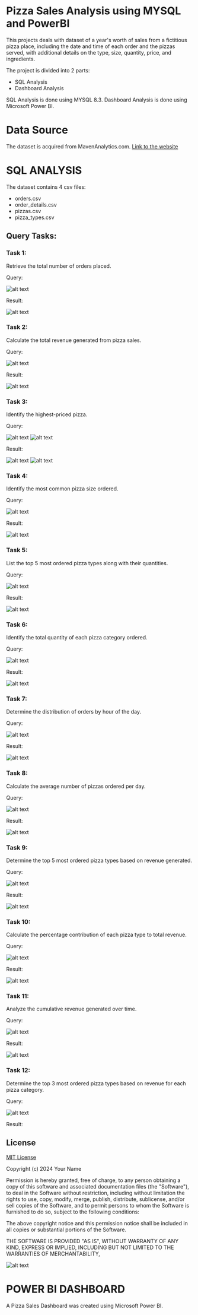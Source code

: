# Pizza Sales Analysis using MYSQL and PowerBI

This projects deals with dataset of a year's worth of sales from a fictitious pizza place, including the date and time of each order and the pizzas served, with additional details on the type, size, quantity, price, and ingredients.

The project is divided into 2 parts:
- SQL Analysis
- Dashboard Analysis

SQL Analysis is done using MYSQL 8.3.
Dashboard Analysis is done using Microsoft Power BI.

# Data Source

The dataset is acquired from MavenAnalytics.com. [Link to the website](https://mavenanalytics.io/data-playground)

# SQL ANALYSIS

The dataset contains 4 csv files:

- orders.csv
- order_details.csv
- pizzas.csv
- pizza_types.csv
  
## Query Tasks:

### Task 1:
Retrieve the total number of orders placed.

Query:

![alt text](https://github.com/VishShaji/SQL-Analysis-and-DashBoard-of-Pizza-Sales/blob/main/Assets/1q.png)

Result:

![alt text](https://github.com/VishShaji/SQL-Analysis-and-DashBoard-of-Pizza-Sales/blob/main/Assets/1a.png)

### Task 2:
Calculate the total revenue generated from pizza sales.

Query:

![alt text](https://github.com/VishShaji/SQL-Analysis-and-DashBoard-of-Pizza-Sales/blob/main/Assets/2q.png)

Result:

![alt text](https://github.com/VishShaji/SQL-Analysis-and-DashBoard-of-Pizza-Sales/blob/main/Assets/2a.png)

### Task 3:
Identify the highest-priced pizza.

Query:

![alt text](https://github.com/VishShaji/SQL-Analysis-and-DashBoard-of-Pizza-Sales/blob/main/Assets/3aq.png)
![alt text](https://github.com/VishShaji/SQL-Analysis-and-DashBoard-of-Pizza-Sales/blob/main/Assets/3bq.png)

Result:

![alt text](https://github.com/VishShaji/SQL-Analysis-and-DashBoard-of-Pizza-Sales/blob/main/Assets/3aa.png)
![alt text](https://github.com/VishShaji/SQL-Analysis-and-DashBoard-of-Pizza-Sales/blob/main/Assets/3ba.png)

### Task 4:
Identify the most common pizza size ordered.

Query:

![alt text](https://github.com/VishShaji/SQL-Analysis-and-DashBoard-of-Pizza-Sales/blob/main/Assets/4q.png)

Result:

![alt text](https://github.com/VishShaji/SQL-Analysis-and-DashBoard-of-Pizza-Sales/blob/main/Assets/4a.png)

### Task 5:
List the top 5 most ordered pizza types along with their quantities.

Query:

![alt text](https://github.com/VishShaji/SQL-Analysis-and-DashBoard-of-Pizza-Sales/blob/main/Assets/5q.png)

Result:

![alt text](https://github.com/VishShaji/SQL-Analysis-and-DashBoard-of-Pizza-Sales/blob/main/Assets/5a.png)

### Task 6:
Identify the total quantity of each pizza category ordered.

Query:

![alt text](https://github.com/VishShaji/SQL-Analysis-and-DashBoard-of-Pizza-Sales/blob/main/Assets/6q.png)

Result:

![alt text](https://github.com/VishShaji/SQL-Analysis-and-DashBoard-of-Pizza-Sales/blob/main/Assets/6a.png)

### Task 7:
Determine the distribution of orders by hour of the day.

Query:

![alt text](https://github.com/VishShaji/SQL-Analysis-and-DashBoard-of-Pizza-Sales/blob/main/Assets/7q.png)

Result:

![alt text](https://github.com/VishShaji/SQL-Analysis-and-DashBoard-of-Pizza-Sales/blob/main/Assets/7a.png)

### Task 8:
Calculate the average number of pizzas ordered per day.

Query:

![alt text](https://github.com/VishShaji/SQL-Analysis-and-DashBoard-of-Pizza-Sales/blob/main/Assets/8q.png)

Result:

![alt text](https://github.com/VishShaji/SQL-Analysis-and-DashBoard-of-Pizza-Sales/blob/main/Assets/8a.png)

### Task 9:
Determine the top 5 most ordered pizza types based on revenue generated.

Query:

![alt text](https://github.com/VishShaji/SQL-Analysis-and-DashBoard-of-Pizza-Sales/blob/main/Assets/9q.png)

Result:

![alt text](https://github.com/VishShaji/SQL-Analysis-and-DashBoard-of-Pizza-Sales/blob/main/Assets/9a.png)

### Task 10:
Calculate the percentage contribution of each pizza type to total revenue.

Query:

![alt text](https://github.com/VishShaji/SQL-Analysis-and-DashBoard-of-Pizza-Sales/blob/main/Assets/10q.png)

Result:

![alt text](https://github.com/VishShaji/SQL-Analysis-and-DashBoard-of-Pizza-Sales/blob/main/Assets/10a.png)


### Task 11:
Analyze the cumulative revenue generated over time.

Query:

![alt text](https://github.com/VishShaji/SQL-Analysis-and-DashBoard-of-Pizza-Sales/blob/main/Assets/11q.png)

Result:

![alt text](https://github.com/VishShaji/SQL-Analysis-and-DashBoard-of-Pizza-Sales/blob/main/Assets/11a.png)

### Task 12:
Determine the top 3 most ordered pizza types based on revenue for each pizza category.

Query:

![alt text](https://github.com/VishShaji/SQL-Analysis-and-DashBoard-of-Pizza-Sales/blob/main/Assets/12q.png)

Result:

## License

[MIT License](https://choosealicense.com/licenses/mit/)

Copyright (c) 2024 Your Name

Permission is hereby granted, free of charge, to any person obtaining a copy of this software and associated documentation files (the "Software"), to deal in the Software without restriction, including without limitation the rights to use, copy, modify, merge, publish, distribute, sublicense, and/or sell copies of the Software, and to permit persons to whom the Software is furnished to do so, subject to the following conditions:

The above copyright notice and this permission notice shall be included in all copies or substantial portions of the Software.

THE SOFTWARE IS PROVIDED "AS IS", WITHOUT WARRANTY OF ANY KIND, EXPRESS OR IMPLIED, INCLUDING BUT NOT LIMITED TO THE WARRANTIES OF MERCHANTABILITY,

![alt text](https://github.com/VishShaji/SQL-Analysis-and-DashBoard-of-Pizza-Sales/blob/main/Assets/12a.png)

# POWER BI DASHBOARD

A Pizza Sales Dashboard was created using Microsoft Power BI.
